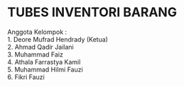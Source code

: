 <h1>TUBES INVENTORI BARANG</h1>
Anggota Kelompok :<br>
1. Deore Mufrad Hendrady (Ketua)<br>
2. Ahmad Qadir Jailani<br>
3. Muhammad Faiz<br>
4. Athala Farrastya Kamil<br>
5. Muhammad Hilmi Fauzi<br>
6. Fikri Fauzi<br>  
